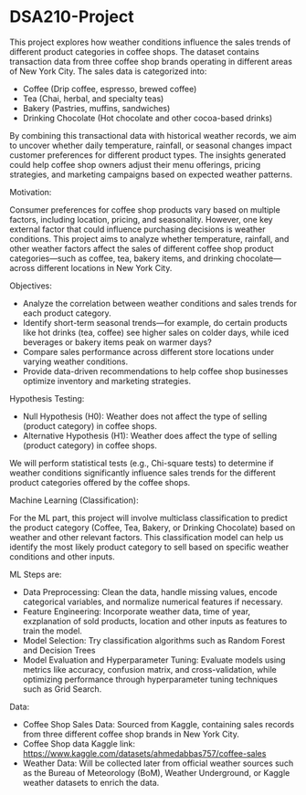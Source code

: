 # DSA210-Project

This project explores how weather conditions influence the sales trends of different product categories in coffee shops. The dataset contains transaction data from three coffee shop brands operating in different areas of New York City. The sales data is categorized into:
* Coffee (Drip coffee, espresso, brewed coffee)
* Tea (Chai, herbal, and specialty teas)
* Bakery (Pastries, muffins, sandwiches)
* Drinking Chocolate  (Hot chocolate and other cocoa-based drinks)

By combining this transactional data with historical weather records, we aim to uncover whether daily temperature, rainfall, or seasonal changes impact customer preferences for different product types. The insights generated could help coffee shop owners adjust their menu offerings, pricing strategies, and marketing campaigns based on expected weather patterns.

Motivation:

Consumer preferences for coffee shop products vary based on multiple factors, including location, pricing, and seasonality. However, one key external factor that could influence purchasing decisions is weather conditions. This project aims to analyze whether temperature, rainfall, and other weather factors affect the sales of different coffee shop product categories—such as coffee, tea, bakery items, and drinking chocolate—across different locations in New York City.


Objectives:

* Analyze the correlation between weather conditions and sales trends for each product category.
* Identify short-term seasonal trends—for example, do certain products like hot drinks (tea, coffee) see higher sales on colder days, while iced beverages or bakery items peak on warmer days?
* Compare sales performance across different store locations under varying weather conditions.
* Provide data-driven recommendations to help coffee shop businesses optimize inventory and marketing strategies.

Hypothesis Testing:

* Null Hypothesis (H0): Weather does not affect the type of selling (product category) in coffee shops.
* Alternative Hypothesis (H1): Weather does affect the type of selling (product category) in coffee shops.

We will perform statistical tests (e.g., Chi-square tests) to determine if weather conditions significantly influence sales trends for the different product categories offered by the coffee shops.

Machine Learning (Classification):

For the ML part, this project will involve multiclass classification to predict the product category (Coffee, Tea, Bakery, or Drinking Chocolate) based on weather and other relevant factors. This classification model can help us identify the most likely product category to sell based on specific weather conditions and other inputs.

ML Steps are: 

* Data Preprocessing: Clean the data, handle missing values, encode categorical variables, and normalize numerical features if necessary.
* Feature Engineering: Incorporate weather data, time of year, exzplanation of sold products, location and other inputs as features to train the model.
* Model Selection: Try classification algorithms such as Random Forest and Decision Trees
* Model Evaluation and Hyperparameter Tuning: Evaluate models using metrics like accuracy, confusion matrix, and cross-validation, while optimizing performance through hyperparameter tuning techniques such as Grid Search.

Data:

* Coffee Shop Sales Data: Sourced from Kaggle, containing sales records from three different coffee shop brands in New York City.
* Coffee Shop data Kaggle link: https://www.kaggle.com/datasets/ahmedabbas757/coffee-sales
* Weather Data: Will be collected later from official weather sources such as the Bureau of Meteorology (BoM), Weather Underground, or Kaggle weather datasets to enrich the data.
